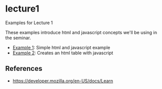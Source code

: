 # lecture1

Examples for Lecture 1

These examples introduce html and javascript concepts we'll be using in the seminar.

- [Example 1](example1): Simple html and javascript example
- [Example 2](example2): Creates an html table with javascript

## References

- https://developer.mozilla.org/en-US/docs/Learn